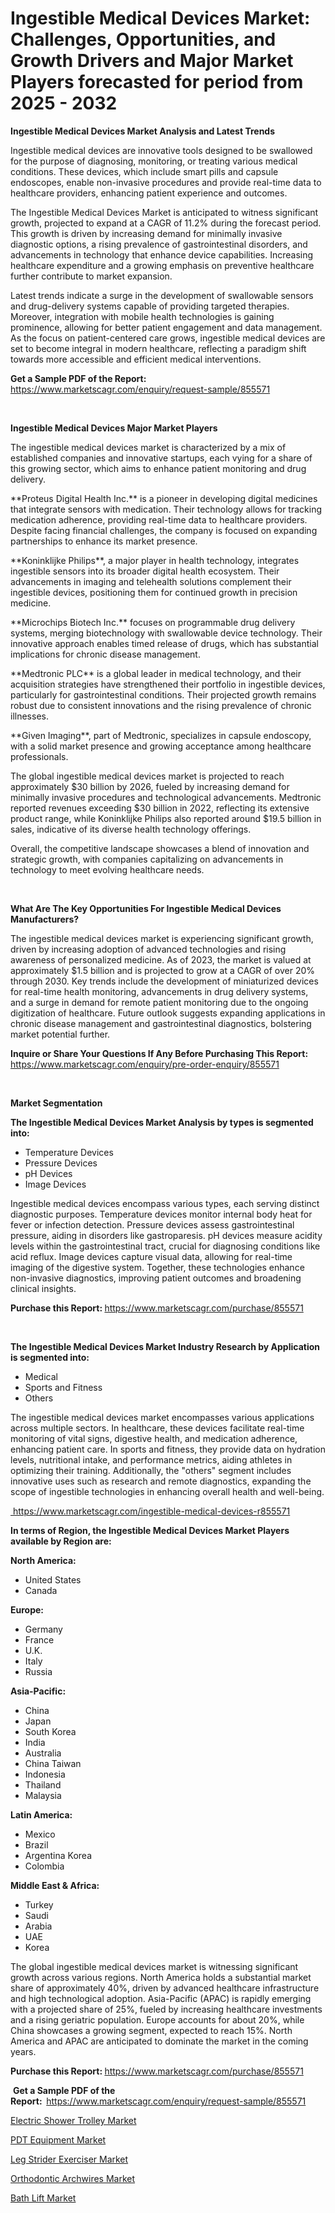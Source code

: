 <p><h1>Ingestible Medical Devices Market: Challenges, Opportunities, and Growth Drivers and Major Market Players forecasted for period from 2025 - 2032</h1></p><p><strong>Ingestible Medical Devices Market Analysis and Latest Trends</strong></p>
<p><p>Ingestible medical devices are innovative tools designed to be swallowed for the purpose of diagnosing, monitoring, or treating various medical conditions. These devices, which include smart pills and capsule endoscopes, enable non-invasive procedures and provide real-time data to healthcare providers, enhancing patient experience and outcomes.</p><p>The Ingestible Medical Devices Market is anticipated to witness significant growth, projected to expand at a CAGR of 11.2% during the forecast period. This growth is driven by increasing demand for minimally invasive diagnostic options, a rising prevalence of gastrointestinal disorders, and advancements in technology that enhance device capabilities. Increasing healthcare expenditure and a growing emphasis on preventive healthcare further contribute to market expansion. </p><p>Latest trends indicate a surge in the development of swallowable sensors and drug-delivery systems capable of providing targeted therapies. Moreover, integration with mobile health technologies is gaining prominence, allowing for better patient engagement and data management. As the focus on patient-centered care grows, ingestible medical devices are set to become integral in modern healthcare, reflecting a paradigm shift towards more accessible and efficient medical interventions.</p></p>
<p><strong>Get a Sample PDF of the Report:&nbsp;</strong> <a href="https://www.marketscagr.com/enquiry/request-sample/855571?utm_campaign=1902&utm_medium=2&utm_source=Github&utm_content=ia&utm_term=03032025&utm_id=ingestible-medical-devices">https://www.marketscagr.com/enquiry/request-sample/855571</a></p>
<p>&nbsp;</p>
<p><strong>Ingestible Medical Devices Major Market Players</strong></p>
<p><p>The ingestible medical devices market is characterized by a mix of established companies and innovative startups, each vying for a share of this growing sector, which aims to enhance patient monitoring and drug delivery.</p><p>**Proteus Digital Health Inc.** is a pioneer in developing digital medicines that integrate sensors with medication. Their technology allows for tracking medication adherence, providing real-time data to healthcare providers. Despite facing financial challenges, the company is focused on expanding partnerships to enhance its market presence.</p><p>**Koninklijke Philips**, a major player in health technology, integrates ingestible sensors into its broader digital health ecosystem. Their advancements in imaging and telehealth solutions complement their ingestible devices, positioning them for continued growth in precision medicine.</p><p>**Microchips Biotech Inc.** focuses on programmable drug delivery systems, merging biotechnology with swallowable device technology. Their innovative approach enables timed release of drugs, which has substantial implications for chronic disease management.</p><p>**Medtronic PLC** is a global leader in medical technology, and their acquisition strategies have strengthened their portfolio in ingestible devices, particularly for gastrointestinal conditions. Their projected growth remains robust due to consistent innovations and the rising prevalence of chronic illnesses.</p><p>**Given Imaging**, part of Medtronic, specializes in capsule endoscopy, with a solid market presence and growing acceptance among healthcare professionals.</p><p>The global ingestible medical devices market is projected to reach approximately $30 billion by 2026, fueled by increasing demand for minimally invasive procedures and technological advancements. Medtronic reported revenues exceeding $30 billion in 2022, reflecting its extensive product range, while Koninklijke Philips also reported around $19.5 billion in sales, indicative of its diverse health technology offerings. </p><p>Overall, the competitive landscape showcases a blend of innovation and strategic growth, with companies capitalizing on advancements in technology to meet evolving healthcare needs.</p></p>
<p>&nbsp;</p>
<p><strong>What Are The Key Opportunities For Ingestible Medical Devices Manufacturers?</strong></p>
<p><p>The ingestible medical devices market is experiencing significant growth, driven by increasing adoption of advanced technologies and rising awareness of personalized medicine. As of 2023, the market is valued at approximately $1.5 billion and is projected to grow at a CAGR of over 20% through 2030. Key trends include the development of miniaturized devices for real-time health monitoring, advancements in drug delivery systems, and a surge in demand for remote patient monitoring due to the ongoing digitization of healthcare. Future outlook suggests expanding applications in chronic disease management and gastrointestinal diagnostics, bolstering market potential further.</p></p>
<p><strong>Inquire or Share Your Questions If Any Before Purchasing This Report:</strong> <a href="https://www.marketscagr.com/enquiry/pre-order-enquiry/855571?utm_campaign=1902&utm_medium=2&utm_source=Github&utm_content=ia&utm_term=03032025&utm_id=ingestible-medical-devices">https://www.marketscagr.com/enquiry/pre-order-enquiry/855571</a></p>
<p>&nbsp;</p>
<p><strong>Market Segmentation</strong></p>
<p><strong>The Ingestible Medical Devices Market Analysis by types is segmented into:</strong></p>
<p><ul><li>Temperature Devices</li><li>Pressure Devices</li><li>pH Devices</li><li>Image Devices</li></ul></p>
<p><p>Ingestible medical devices encompass various types, each serving distinct diagnostic purposes. Temperature devices monitor internal body heat for fever or infection detection. Pressure devices assess gastrointestinal pressure, aiding in disorders like gastroparesis. pH devices measure acidity levels within the gastrointestinal tract, crucial for diagnosing conditions like acid reflux. Image devices capture visual data, allowing for real-time imaging of the digestive system. Together, these technologies enhance non-invasive diagnostics, improving patient outcomes and broadening clinical insights.</p></p>
<p><strong>Purchase this Report:&nbsp;</strong><a href="https://www.marketscagr.com/purchase/855571?utm_campaign=1902&utm_medium=2&utm_source=Github&utm_content=ia&utm_term=03032025&utm_id=ingestible-medical-devices">https://www.marketscagr.com/purchase/855571</a></p>
<p>&nbsp;</p>
<p><strong>The Ingestible Medical Devices Market Industry Research by Application is segmented into:</strong></p>
<p><ul><li>Medical</li><li>Sports and Fitness</li><li>Others</li></ul></p>
<p><p>The ingestible medical devices market encompasses various applications across multiple sectors. In healthcare, these devices facilitate real-time monitoring of vital signs, digestive health, and medication adherence, enhancing patient care. In sports and fitness, they provide data on hydration levels, nutritional intake, and performance metrics, aiding athletes in optimizing their training. Additionally, the "others" segment includes innovative uses such as research and remote diagnostics, expanding the scope of ingestible technologies in enhancing overall health and well-being.</p></p>
<p><a href="https://www.marketscagr.com/ingestible-medical-devices-r855571?utm_campaign=1902&utm_medium=2&utm_source=Github&utm_content=ia&utm_term=03032025&utm_id=ingestible-medical-devices">&nbsp;https://www.marketscagr.com/ingestible-medical-devices-r855571</a></p>
<p><strong>In terms of Region, the Ingestible Medical Devices Market Players available by Region are:</strong></p>
<p>
    <p> <strong> North America: </strong>
        <ul>
            <li>United States</li>
            <li>Canada</li>
        </ul>
        </p> 
    <p> <strong> Europe: </strong>
        <ul>
            <li>Germany</li>
            <li>France</li>
            <li>U.K.</li>
            <li>Italy</li>
            <li>Russia</li>
        </ul>
        </p> 
    <p> <strong> Asia-Pacific: </strong>
        <ul>
            <li>China</li>
            <li>Japan</li>
            <li>South Korea</li>
            <li>India</li>
            <li>Australia</li>
            <li>China Taiwan</li>
            <li>Indonesia</li>
            <li>Thailand</li>
            <li>Malaysia</li>
        </ul>
        </p> 
    <p> <strong> Latin America: </strong>
        <ul>
            <li>Mexico</li>
            <li>Brazil</li>
            <li>Argentina Korea</li>
            <li>Colombia</li>
        </ul>
        </p> 
    <p> <strong> Middle East & Africa: </strong>
        <ul>
            <li>Turkey</li>
            <li>Saudi</li>
            <li>Arabia</li>
            <li>UAE</li>
            <li>Korea</li>
        </ul>
    </p>
    </p>
<p><p>The global ingestible medical devices market is witnessing significant growth across various regions. North America holds a substantial market share of approximately 40%, driven by advanced healthcare infrastructure and high technological adoption. Asia-Pacific (APAC) is rapidly emerging with a projected share of 25%, fueled by increasing healthcare investments and a rising geriatric population. Europe accounts for about 20%, while China showcases a growing segment, expected to reach 15%. North America and APAC are anticipated to dominate the market in the coming years.</p></p>
<p><strong>Purchase this Report: </strong><a href="https://www.marketscagr.com/purchase/855571?utm_campaign=1902&utm_medium=2&utm_source=Github&utm_content=ia&utm_term=03032025&utm_id=ingestible-medical-devices">https://www.marketscagr.com/purchase/855571</a></p>
<p>&nbsp;<strong>Get a Sample PDF of the Report:&nbsp;&nbsp;</strong><a href="https://www.marketscagr.com/enquiry/request-sample/855571?utm_campaign=1902&utm_medium=2&utm_source=Github&utm_content=ia&utm_term=03032025&utm_id=ingestible-medical-devices">https://www.marketscagr.com/enquiry/request-sample/855571</a></p>
<p><strong></strong></p>
<p><p><a href="https://github.com/abedlagagica4/Market-Research-Report-List-1/blob/main/electric-shower-trolley-market.md?utm_campaign=1902&utm_medium=2&utm_source=Github&utm_content=ia&utm_term=03032025&utm_id=ingestible-medical-devices">Electric Shower Trolley Market</a></p><p><a href="https://github.com/nibbsmantji/Market-Research-Report-List-1/blob/main/pdt-equipment-market.md?utm_campaign=1902&utm_medium=2&utm_source=Github&utm_content=ia&utm_term=03032025&utm_id=ingestible-medical-devices">PDT Equipment Market</a></p><p><a href="https://github.com/djibenesha/Market-Research-Report-List-1/blob/main/leg-strider-exerciser-market.md?utm_campaign=1902&utm_medium=2&utm_source=Github&utm_content=ia&utm_term=03032025&utm_id=ingestible-medical-devices">Leg Strider Exerciser Market</a></p><p><a href="https://github.com/bholdsfofie/Market-Research-Report-List-1/blob/main/orthodontic-archwires-market.md?utm_campaign=1902&utm_medium=2&utm_source=Github&utm_content=ia&utm_term=03032025&utm_id=ingestible-medical-devices">Orthodontic Archwires Market</a></p><p><a href="https://github.com/birbamanan03/Market-Research-Report-List-1/blob/main/bath-lift-market.md?utm_campaign=1902&utm_medium=2&utm_source=Github&utm_content=ia&utm_term=03032025&utm_id=ingestible-medical-devices">Bath Lift Market</a></p></p>